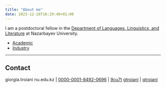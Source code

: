 ```yaml
---
title: "About me"
date: 2023-12-26T16:29:40+01:00
---
```


I am a postdoctoral fellow in the [Department of Languages, Linguistics, and Literature](https://ssh.nu.edu.kz/departments/languages-linguistics-and-literature/about-the-department/) at Nazarbayev University. 

* <i class="ai ai-cv"></i> [Academic](/cvs/troiani_cv_academic.pdf)
* <i class="ai ai-cv"></i> [Industry](/cvs/troiani_cv_industry.pdf)
---

## Contact
<i class="fa fa-envelope"></i> giorgia.troiani <i class="fa fa-at"></i> nu.edu.kz | 
<i class="ai ai-orcid"></i> [0000-0001-8492-0696](https://orcid.org/0000-0001-8492-0696) |
<i class="ai ai-osf"></i> [9cu7t](https://osf.io/9cu7t/)
<i class="fa fa-github"></i> [gtroiani](https://github.com/gtroiani) |
<i class="fa fa-linkedin"></i> [gtroiani](https://www.linkedin.com/in/gtroiani)
